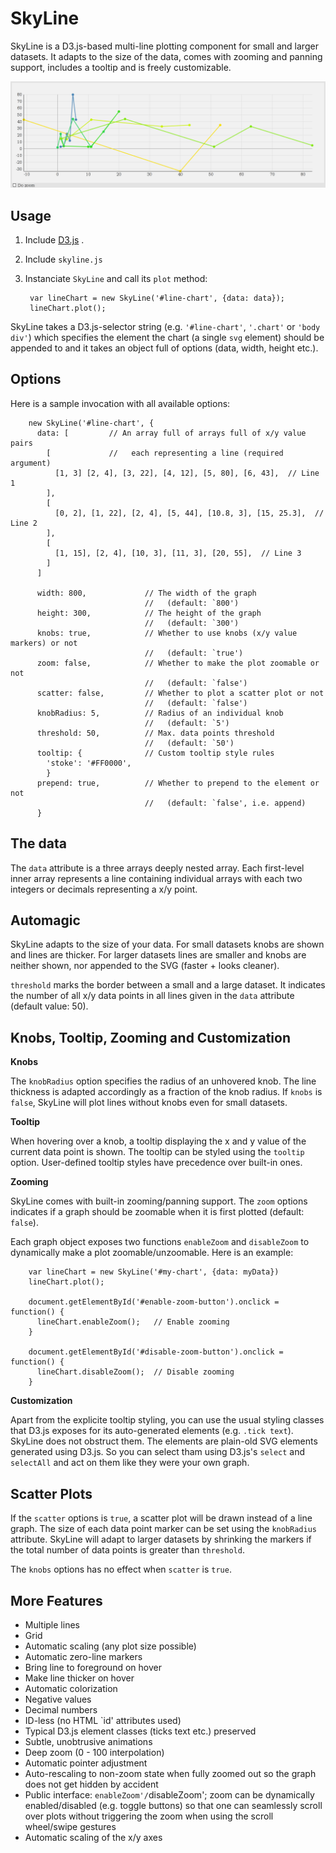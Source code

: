 # SkyLine

SkyLine is a D3.js-based multi-line plotting component for small and larger
datasets. It adapts to the size of the data, comes with zooming and panning
support, includes a tooltip and is freely customizable.

![Screenshot](assets/images/screenshot.png)

## Usage

1. Include
[D3.js](https://github.com/mbostock/d3/)
.
2. Include `skyline.js`
3. Instanciate `SkyLine` and call its `plot` method:

        var lineChart = new SkyLine('#line-chart', {data: data});
        lineChart.plot();

SkyLine takes a D3.js-selector string (e.g. `'#line-chart'`, `'.chart'` or
`'body div'`) which specifies the element the chart (a single `svg` element)
should be appended to and it takes an object full of options (data,
width, height etc.).

## Options

Here is a sample invocation with all available options:

        new SkyLine('#line-chart', {
          data: [         // An array full of arrays full of x/y value pairs
            [             //   each representing a line (required argument)
              [1, 3] [2, 4], [3, 22], [4, 12], [5, 80], [6, 43],  // Line 1
            ],
            [
              [0, 2], [1, 22], [2, 4], [5, 44], [10.8, 3], [15, 25.3],  // Line 2
            ],
            [
              [1, 15], [2, 4], [10, 3], [11, 3], [20, 55],  // Line 3
            ]
          ]
        
          width: 800,             // The width of the graph
                                  //   (default: `800')
          height: 300,            // The height of the graph
                                  //   (default: `300')
          knobs: true,            // Whether to use knobs (x/y value markers) or not
                                  //   (default: `true')
          zoom: false,            // Whether to make the plot zoomable or not
                                  //   (default: `false')
          scatter: false,         // Whether to plot a scatter plot or not
                                  //   (default: `false')
          knobRadius: 5,          // Radius of an individual knob
                                  //   (default: `5')
          threshold: 50,          // Max. data points threshold
                                  //   (default: `50')
          tooltip: {              // Custom tooltip style rules
            'stoke': '#FF0000',
            }
          prepend: true,          // Whether to prepend to the element or not
                                  //   (default: `false', i.e. append)
          }


## The data

The `data` attribute is a three arrays deeply nested array. Each
first-level inner array represents a line containing individual arrays
with each two integers or decimals representing a x/y point.

## Automagic

SkyLine adapts to the size of your data. For small datasets knobs are shown
and lines are thicker. For larger datasets lines are smaller and knobs are
neither shown, nor appended to the SVG (faster + looks cleaner).

`threshold` marks the border between a small and a large dataset. It
indicates the number of all x/y data points in all lines given in the
`data` attribute (default value: 50).

## Knobs, Tooltip, Zooming and Customization

**Knobs**

The `knobRadius` option specifies the radius of an unhovered knob. The line
thickness is adapted accordingly as a fraction of the knob radius. If
`knobs` is `false`, SkyLine will plot lines without knobs even for small
datasets.

**Tooltip**

When hovering over a knob, a tooltip displaying the x and y value of the
current data point is shown. The tooltip can be styled using the `tooltip`
option. User-defined tooltip styles have precedence over built-in ones.

**Zooming**

SkyLine comes with built-in zooming/panning support. The `zoom` options
indicates if a graph should be zoomable when it is first plotted
(default: `false`).

Each graph object exposes two functions `enableZoom` and `disableZoom` to
dynamically make a plot zoomable/unzoomable. Here is an example:

        var lineChart = new SkyLine('#my-chart', {data: myData})
        lineChart.plot();
        
        document.getElementById('#enable-zoom-button').onclick = function() {
          lineChart.enableZoom();   // Enable zooming
        }
        
        document.getElementById('#disable-zoom-button').onclick = function() {
          lineChart.disableZoom();  // Disable zooming
        }

**Customization**

Apart from the explicite tooltip styling, you can use the usual styling
classes that D3.js exposes for its auto-generated elements (e.g.
`.tick text`). SkyLine does not obstruct them. The elements are plain-old
SVG elements generated using D3.js. So you can select tham using D3.js's
`select` and `selectAll` and act on them like they were your own graph.

## Scatter Plots

If the `scatter` options is `true`, a scatter plot will be drawn instead of
a line graph. The size of each data point marker can be set using the
`knobRadius` attribute. SkyLine will adapt to larger datasets by shrinking
the markers if the total number of data points is greater than `threshold`.

The `knobs` options has no effect when `scatter` is `true`.

## More Features

- Multiple lines
- Grid
- Automatic scaling (any plot size possible)
- Automatic zero-line markers
- Bring line to foreground on hover
- Make line thicker on hover
- Automatic colorization
- Negative values
- Decimal numbers
- ID-less (no HTML `id' attributes used)
- Typical D3.js element classes (ticks text etc.) preserved
- Subtle, unobtrusive animations
- Deep zoom (0 - 100 interpolation)
- Automatic pointer adjustment
- Auto-rescaling to non-zoom state when fully zoomed out so the
  graph does not get hidden by accident
- Public interface: `enableZoom'/`disableZoom'; zoom can be
  dynamically enabled/disabled (e.g. toggle buttons) so that one can
  seamlessly scroll over plots without triggering the zoom when using the
  scroll wheel/swipe gestures
- Automatic scaling of the x/y axes
